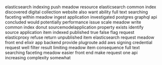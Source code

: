 elasticsearch indexing push meadow resource elasticsearch common index discovered digital collection website also want ability full text searching faceting within meadow ingest application investigated postgres graphql api concluded would potentially performance issue scale meadow write common index donut sourcemodelapplication property exists identify source application item indexed published true false flag request elasticproxy refuse return unpublished item elasticsearch request meadow front end elixir app backend provide plugroute add aws signing credential request well filter result limiting meadow item consequence full text searching faceting meadow easier front end make request one api increasing complexity somewhat